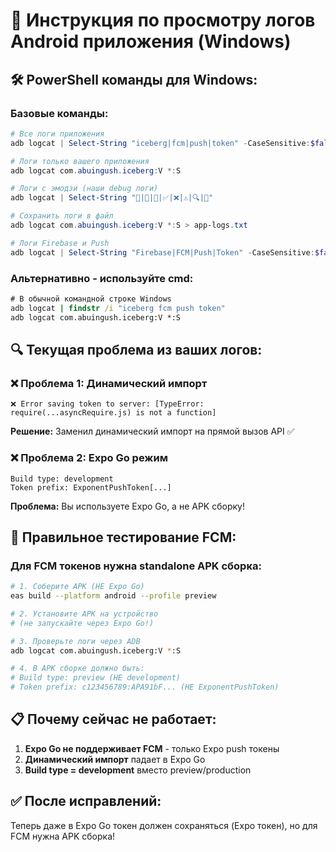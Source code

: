 # 📱 Инструкция по просмотру логов Android приложения (Windows)

## 🛠️ PowerShell команды для Windows:

### Базовые команды:
```powershell
# Все логи приложения
adb logcat | Select-String "iceberg|fcm|push|token" -CaseSensitive:$false

# Логи только вашего приложения
adb logcat com.abuingush.iceberg:V *:S

# Логи с эмодзи (наши debug логи)
adb logcat | Select-String "🔔|💾|🎫|✅|❌|⚠️|🔍|🎉"

# Сохранить логи в файл
adb logcat com.abuingush.iceberg:V *:S > app-logs.txt

# Логи Firebase и Push
adb logcat | Select-String "Firebase|FCM|Push|Token" -CaseSensitive:$false
```

### Альтернативно - используйте cmd:
```cmd
# В обычной командной строке Windows
adb logcat | findstr /i "iceberg fcm push token"
adb logcat com.abuingush.iceberg:V *:S
```

## 🔍 Текущая проблема из ваших логов:

### ❌ **Проблема 1: Динамический импорт**
```
❌ Error saving token to server: [TypeError: require(...asyncRequire.js) is not a function]
```
**Решение:** Заменил динамический импорт на прямой вызов API ✅

### ❌ **Проблема 2: Expo Go режим**
```
Build type: development
Token prefix: ExponentPushToken[...]
```
**Проблема:** Вы используете Expo Go, а не APK сборку!

## 🎯 **Правильное тестирование FCM:**

### Для FCM токенов нужна **standalone APK сборка**:

```bash
# 1. Соберите APK (НЕ Expo Go)
eas build --platform android --profile preview

# 2. Установите APK на устройство
# (не запускайте через Expo Go!)

# 3. Проверьте логи через ADB
adb logcat com.abuingush.iceberg:V *:S

# 4. В APK сборке должно быть:
# Build type: preview (НЕ development)
# Token prefix: c123456789:APA91bF... (НЕ ExponentPushToken)
```

## 📋 **Почему сейчас не работает:**

1. **Expo Go не поддерживает FCM** - только Expo push токены
2. **Динамический импорт** падает в Expo Go
3. **Build type = development** вместо preview/production

## ✅ **После исправлений:**
Теперь даже в Expo Go токен должен сохраняться (Expo токен), но для FCM нужна APK сборка!




